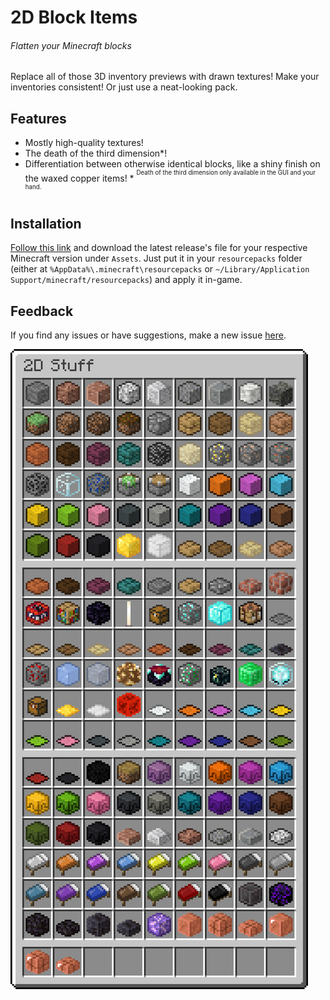 2D Block Items
==============
###### Flatten your Minecraft blocks

Replace all of those 3D inventory previews with drawn textures! Make your inventories consistent! Or just use a neat-looking pack.

Features
--------

- Mostly high-quality textures!
- The death of the third dimension*!
- Differentiation between otherwise identical blocks, like a shiny finish on the waxed copper items!
\* <sup><sup>Death of the third dimension only available in the GUI and your hand.</sup></sup>

Installation
------------

[Follow this link](https://github.com/ThePotatoKing55/2D-block-texture-pack/releases) and download the latest release's file for your respective Minecraft version under `Assets`. Just put it in your `resourcepacks` folder (either at `%AppData%\.minecraft\resourcepacks` or `~/Library/Application Support/minecraft/resourcepacks`) and apply it in-game.

Feedback
--------

If you find any issues or have suggestions, make a new issue [here](https://github.com/ThePotatoKing55/2D-block-texture-pack/issues).

![](screenshot.png)
